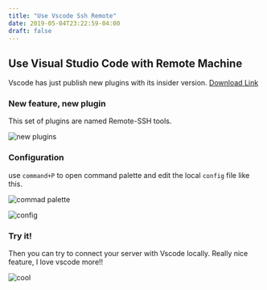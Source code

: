 ```yaml
---
title: "Use Vscode Ssh Remote"
date: 2019-05-04T23:22:59-04:00
draft: false
---
```


## Use Visual Studio Code with Remote Machine

Vscode has just publish new plugins with its insider version. [Download Link](https://code.visualstudio.com/insiders/)

### New feature, new plugin

This set of plugins are named Remote-SSH tools.

![new plugins](https://s3.us-east-2.amazonaws.com/kksun/Screen+Shot+2019-05-04+at+11.30.30+PM.png) 

### Configuration 

use `command+P` to open command palette and edit the local `config` file like this. 

![commad palette](https://s3.us-east-2.amazonaws.com/kksun/Screen+Shot+2019-05-04+at+11.38.34+PM.png)

![config](https://s3.us-east-2.amazonaws.com/kksun/Screen+Shot+2019-05-04+at+11.40.59+PM.png)

### Try it!

Then you can try to connect your server with Vscode locally. Really nice feature, I love vscode more!!

![cool](https://s3.us-east-2.amazonaws.com/kksun/Screen+Shot+2019-05-04+at+11.43.29+PM.png)